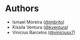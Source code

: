 # Authors

- Ismael Moreira ([@imbrito](https://github.com/imbrito))
- Kíssila Ventura ([@kventura](https://github.com/kventura))
- Vinicius Barcelos ([@viniciusx7](https://github.com/viniciusx7))